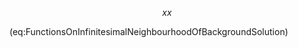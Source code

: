 

$$
  \label{FunctionsOnInfinitesimalNeighbourhoodOfBackgroundSolution}
  xx
$$

(eq:FunctionsOnInfinitesimalNeighbourhoodOfBackgroundSolution)